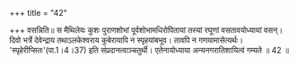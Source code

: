 +++
title = "42"

+++
वसन्निति॥ स मैथिलेयः कुशः पुराणशोभां पूर्वशोभामधिरोपितायां तस्यां रघूणां वसतावयोध्यायां वसन्। दिवो भर्त्रे देवेन्द्राय तथाऽलकेश्वराय कुबेरायापि न स्पृहयांबभूव। तावपि न गणयामासेत्यर्थः। 'स्पृहेरीप्सितः'(पा.1।4।37) इति संप्रदानत्वाञ्चतुर्थी। एतेनायोध्याया अन्यनगरातिशायित्वं गम्यते ॥ 42 ॥